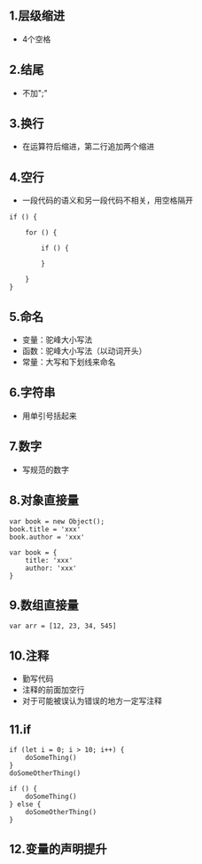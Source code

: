 ## 1.层级缩进
* 4个空格

## 2.结尾
* 不加";"

## 3.换行
* 在运算符后缩进，第二行追加两个缩进

## 4.空行
* 一段代码的语义和另一段代码不相关，用空格隔开
```
if () {
	
	for () {

		if () {

		}

	}
}
```

## 5.命名
* 变量：驼峰大小写法
* 函数：驼峰大小写法（以动词开头）
* 常量：大写和下划线来命名 

## 6.字符串
* 用单引号括起来

## 7.数字
* 写规范的数字

## 8.对象直接量

```
var book = new Object();
book.title = 'xxx'
book.author = 'xxx'
```

```
var book = {
	title: 'xxx'
	author: 'xxx'
}
```

## 9.数组直接量
```
var arr = [12, 23, 34, 545]
```

## 10.注释
* 勤写代码
* 注释的前面加空行
* 对于可能被误认为错误的地方一定写注释

## 11.if
```
if (let i = 0; i > 10; i++) {
	doSomeThing()
}
doSomeOtherThing()

if () {
	doSomeThing()
} else {
	doSomeOtherThing()
}
```

## 12.变量的声明提升
